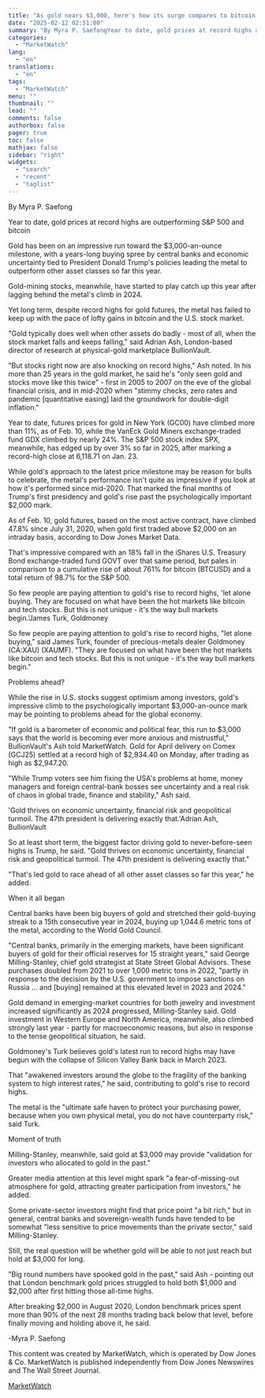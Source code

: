 ```yaml
---
title: "As gold nears $3,000, here's how its surge compares to bitcoin and the stock market"
date: "2025-02-12 02:51:00"
summary: "By Myra P. SaefongYear to date, gold prices at record highs are outperforming S&amp;P 500 and bitcoinGold has been on an impressive run toward the $3,000-an-ounce milestone, with a years-long buying spree by central banks and economic uncertainty tied to President Donald Trump's policies leading the metal to outperform other..."
categories:
  - "MarketWatch"
lang:
  - "en"
translations:
  - "en"
tags:
  - "MarketWatch"
menu: ""
thumbnail: ""
lead: ""
comments: false
authorbox: false
pager: true
toc: false
mathjax: false
sidebar: "right"
widgets:
  - "search"
  - "recent"
  - "taglist"
---
```


By Myra P. Saefong

Year to date, gold prices at record highs are outperforming S&P 500 and bitcoin

Gold has been on an impressive run toward the $3,000-an-ounce milestone, with a years-long buying spree by central banks and economic uncertainty tied to President Donald Trump's policies leading the metal to outperform other asset classes so far this year.

Gold-mining stocks, meanwhile, have started to play catch up this year after lagging behind the metal's climb in 2024.

Yet long term, despite record highs for gold futures, the metal has failed to keep up with the pace of lofty gains in bitcoin and the U.S. stock market.

"Gold typically does well when other assets do badly - most of all, when the stock market falls and keeps falling," said Adrian Ash, London-based director of research at physical-gold marketplace BullionVault.

"But stocks right now are also knocking on record highs," Ash noted. In his more than 25 years in the gold market, he said he's "only seen gold and stocks move like this twice" - first in 2005 to 2007 on the eve of the global financial crisis, and in mid-2020 when "stimmy checks, zero rates and pandemic [quantitative easing] laid the groundwork for double-digit inflation."

Year to date, futures prices for gold in New York (GC00) have climbed more than 11%, as of Feb. 10, while the VanEck Gold Miners exchange-traded fund GDX climbed by nearly 24%. The S&P 500 stock index SPX, meanwhile, has edged up by over 3% so far in 2025, after marking a record-high close at 6,118.71 on Jan. 23.

While gold's approach to the latest price milestone may be reason for bulls to celebrate, the metal's performance isn't quite as impressive if you look at how it's performed since mid-2020. That marked the final months of Trump's first presidency and gold's rise past the psychologically important $2,000 mark.

As of Feb. 10, gold futures, based on the most active contract, have climbed 47.8% since July 31, 2020, when gold first traded above $2,000 on an intraday basis, according to Dow Jones Market Data.

That's impressive compared with an 18% fall in the iShares U.S. Treasury Bond exchange-traded fund GOVT over that same period, but pales in comparison to a cumulative rise of about 761% for bitcoin (BTCUSD) and a total return of 98.7% for the S&P 500.

So few people are paying attention to gold's rise to record highs, 'let alone buying. They are focused on what have been the hot markets like bitcoin and tech stocks. But this is not unique - it's the way bull markets begin.'James Turk, Goldmoney

So few people are paying attention to gold's rise to record highs, "let alone buying," said James Turk, founder of precious-metals dealer Goldmoney (CA:XAU) (XAUMF). "They are focused on what have been the hot markets like bitcoin and tech stocks. But this is not unique - it's the way bull markets begin."

Problems ahead?

While the rise in U.S. stocks suggest optimism among investors, gold's impressive climb to the psychologically important $3,000-an-ounce mark may be pointing to problems ahead for the global economy.

"If gold is a barometer of economic and political fear, this run to $3,000 says that the world is becoming ever more anxious and mistrustful," BullionVault's Ash told MarketWatch. Gold for April delivery on Comex (GCJ25) settled at a record high of $2,934.40 on Monday, after trading as high as $2,947.20.

"While Trump voters see him fixing the USA's problems at home, money managers and foreign central-bank bosses see uncertainty and a real risk of chaos in global trade, finance and stability," Ash said.

'Gold thrives on economic uncertainty, financial risk and geopolitical turmoil. The 47th president is delivering exactly that.'Adrian Ash, BullionVault

So at least short term, the biggest factor driving gold to never-before-seen highs is Trump, he said. "Gold thrives on economic uncertainty, financial risk and geopolitical turmoil. The 47th president is delivering exactly that."

"That's led gold to race ahead of all other asset classes so far this year," he added.

When it all began

Central banks have been big buyers of gold and stretched their gold-buying streak to a 15th consecutive year in 2024, buying up 1,044.6 metric tons of the metal, according to the World Gold Council.

"Central banks, primarily in the emerging markets, have been significant buyers of gold for their official reserves for 15 straight years," said George Milling-Stanley, chief gold strategist at State Street Global Advisors. These purchases doubled from 2021 to over 1,000 metric tons in 2022, "partly in response to the decision by the U.S. government to impose sanctions on Russia ... and [buying] remained at this elevated level in 2023 and 2024."

Gold demand in emerging-market countries for both jewelry and investment increased significantly as 2024 progressed, Milling-Stanley said. Gold investment in Western Europe and North America, meanwhile, also climbed strongly last year - partly for macroeconomic reasons, but also in response to the tense geopolitical situation, he said.

Goldmoney's Turk believes gold's latest run to record highs may have begun with the collapse of Silicon Valley Bank back in March 2023.

That "awakened investors around the globe to the fragility of the banking system to high interest rates," he said, contributing to gold's rise to record highs.

The metal is the "ultimate safe haven to protect your purchasing power, because when you own physical metal, you do not have counterparty risk," said Turk.

Moment of truth

Milling-Stanley, meanwhile, said gold at $3,000 may provide "validation for investors who allocated to gold in the past."

Greater media attention at this level might spark "a fear-of-missing-out atmosphere for gold, attracting greater participation from investors," he added.

Some private-sector investors might find that price point "a bit rich," but in general, central banks and sovereign-wealth funds have tended to be somewhat "less sensitive to price movements than the private sector," said Milling-Stanley.

Still, the real question will be whether gold will be able to not just reach but hold at $3,000 for long.

"Big round numbers have spooked gold in the past," said Ash - pointing out that London benchmark gold prices struggled to hold both $1,000 and $2,000 after first hitting those all-time highs.

After breaking $2,000 in August 2020, London benchmark prices spent more than 90% of the next 28 months trading back below that level, before finally moving and holding above it, he said.

-Myra P. Saefong

This content was created by MarketWatch, which is operated by Dow Jones & Co. MarketWatch is published independently from Dow Jones Newswires and The Wall Street Journal.

[MarketWatch](https://www.tradingview.com/news/DJN_SN20250211011793:0/)
